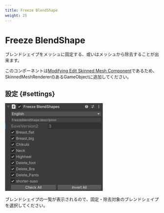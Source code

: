 ```yaml
---
title: Freeze BlendShape
weight: 25
---
```


# Freeze BlendShape

ブレンドシェイプをメッシュに固定する、或いはメッシュから除去することが出来ます。

このコンポーネントは[Modifying Edit Skinned Mesh Component](../../component-kind/edit-skinned-mesh-components#modifying-component)であるため、SkinnedMeshRendererのあるGameObjectに追加してください。

## 設定 {#settings}

![component.png](component.png)

ブレンドシェイプの一覧が表示されるので、固定・除去対象のブレンドシェイプを選択してください。
